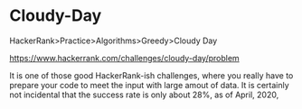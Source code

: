 
# Cloudy-Day

HackerRank>Practice>Algorithms>Greedy>Cloudy Day

https://www.hackerrank.com/challenges/cloudy-day/problem

It is one of those good HackerRank-ish challenges, where you really have to prepare your code to meet the input with large amout of data. It is certainly not incidental that the success rate is only about 28%, as of April, 2020, 
